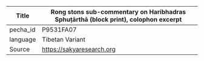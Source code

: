 |Title | Rong stons sub-commentary on Haribhadras Sphuṭārthā (block print), colophon excerpt 
| --- | --- 
|pecha_id | P9531FA07
|language | Tibetan Variant
|Source | https://sakyaresearch.org